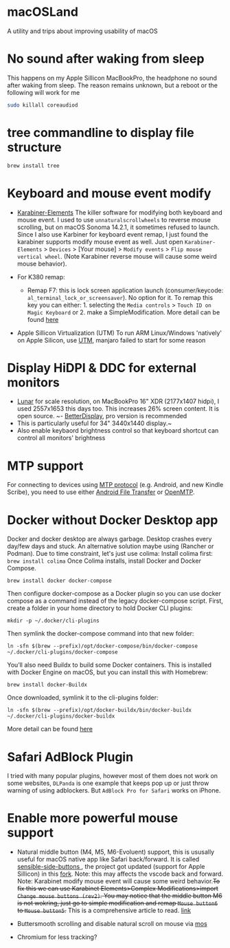 # macOSLand
A utility and trips about improving usability of macOS

# No sound after waking from sleep
This happens on my Apple Sillicon MacBookPro, the headphone no sound after waking from sleep.
The reason remains unknown, but a reboot or the following will work for me
```sh
sudo killall coreaudiod
```

# tree commandline to display file structure
```sh
brew install tree
```

# Keyboard and mouse event modify
- [Karabiner-Elements](https://karabiner-elements.pqrs.org/) The killer software for modifying both keyboard and mouse event. I used to use `unnaturalscrollwheels` to reverse mouse scrolling, but on macOS Sonoma 14.2.1, it sometimes refused to launch. Since I also use Karbiner for keyboard event remap, I just found the karabiner supports modify mouse event as well. Just open `Karabiner-Elements` > `Devices` > [Your mouse] > `Modify events` > `Flip mouse vertical wheel`. (Note Karabiner reverse mouse will cause some weird mouse behavior).
- For K380 remap:
    - Remap F7: this is lock screen application launch (consumer/keycode: `al_terminal_lock_or_screensaver`). No option for it. To remap this key you can either: 1. selecting the `Media controls` > `Touch ID on Magic Keyboard` or 2. make a SimpleModification. More detail can be found [here](https://github.com/pqrs-org/Karabiner-Elements/issues/3408)


- Apple Sillicon Virtualization (UTM)
To run ARM Linux/Windows 'natively' on Apple Silicon, use [UTM](https://mac.getutm.app/), manjaro failed to start for some reason

# Display HiDPI & DDC for external monitors
- [Lunar](https://lunar.fyi/) for scale resolution, on MacBookPro 16" XDR (2177x1407 hidpi), I used 2557x1653 this days too. This increases 26% screen content. It is open source.
~- [BetterDisplay](https://github.com/waydabber/BetterDisplay), pro version is recommended
- This is particularly useful for 34" 3440x1440 display.~
- Also enable keybaord brightness control so that keyboard shortcut can control all monitors' brightness

# MTP support
For connecting to devices using [MTP protocol](https://en.wikipedia.org/wiki/Media_Transfer_Protocol) (e.g. Android, and new Kindle Scribe), you need to use either [Android File Transfer](https://www.android.com/filetransfer/) or [OpenMTP](https://github.com/ganeshrvel/openmtp).


# Docker without Docker Desktop app
Docker and docker desktop are always garbage. Desktop crashes every day/few days and stuck. An alternative solution maybe using (Rancher or Podman). Due to time constraint, let's just use colima:
Install colima first: `brew install colima`
Once Colima installs, install Docker and Docker Compose.
```
brew install docker docker-compose
```
Then configure docker-compose as a Docker plugin so you can use docker compose as a command instead of the legacy docker-compose script. First, create a folder in your home directory to hold Docker CLI plugins:
```
mkdir -p ~/.docker/cli-plugins
```
Then symlink the docker-compose command into that new folder:
```
ln -sfn $(brew --prefix)/opt/docker-compose/bin/docker-compose ~/.docker/cli-plugins/docker-compose
```
You’ll also need Buildx to build some Docker containers. This is installed with Docker Engine on macOS, but you can install this with Homebrew:
```
brew install docker-Buildx
```
Once downloaded, symlink it to the cli-plugins folder:
```
ln -sfn $(brew --prefix)/opt/docker-buildx/bin/docker-buildx ~/.docker/cli-plugins/docker-buildx
```
More detail can be found [here](https://smallsharpsoftwaretools.com/tutorials/use-colima-to-run-docker-containers-on-macos/)


# Safari AdBlock Plugin
I tried with many popular plugins, however most of them does not work on some websites, `DLPanda` is one example that keeps pop up or just throw warning of using adblockers.
 But `AdBlock Pro for Safari` works on iPhone.

# Enable more powerful mouse support
- Natural middle button (M4, M5, M6-Evoluent) support, this is ususally useful for macOS native app like Safari back/forward. It is called [sensible-side-buttons
](https://github.com/archagon/sensible-side-buttons), the project got updated (support for Apple Sillicon) in this [fork](https://github.com/thealpa/SaneSideButtons).
Note: this may affects the vscode back and forward.
Note: Karabinet modify mouse event will cause some weird behavior.~~To fix this we can use Karabinet Elements>Complex Modifications>import `Change mouse buttons (rev2)`. You may notice that the middle button M6 is not wokring, just go to simple modification and remap `Mouse button6` to `Mouse button5`.~~
This is a comprehensive article to read. [link](https://appflix.cc/mapping-the-mouse-backward-button-in-karabiner-for-mac/)
- Buttersmooth scrolling and disable natural scroll on mouse via [mos](https://github.com/Caldis/Mos)

- Chromium for less tracking?
